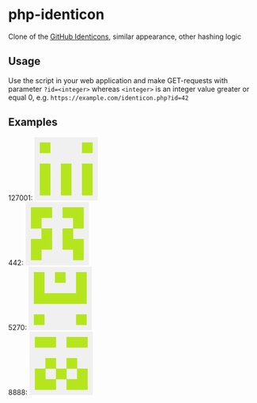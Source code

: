 # php-identicon

Clone of the [GitHub Identicons](https://github.com/blog/1586-identicons), similar appearance, other hashing logic

## Usage

Use the script in your web application and make GET-requests with parameter `?id=<integer>` whereas `<integer>` is an integer value greater or equal 0, e.g. `https://example.com/identicon.php?id=42`

## Examples

127001: ![Example 127001](examples/identicon-127001.png)  
442: ![Example 442](examples/identicon-442.png)  
5270: ![Example 5270](examples/identicon-5270.png)  
8888: ![Example 8888](examples/identicon-8888.png)  


